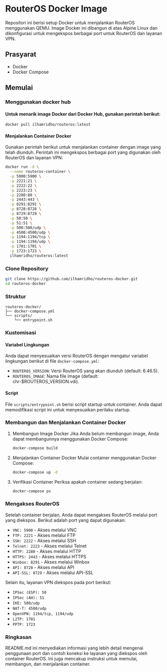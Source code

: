# RouterOS Docker Image

Repositori ini berisi setup Docker untuk menjalankan RouterOS menggunakan QEMU. Image Docker ini dibangun di atas Alpine Linux dan dikonfigurasi untuk mengekspos berbagai port untuk RouterOS dan layanan VPN.

## Prasyarat

- Docker
- Docker Compose

## Memulai
### Menggunakan docker hub
#### Untuk menarik image Docker dari Docker Hub, gunakan perintah berikut:
```sh
docker pull ilhamridho/routeros:latest
```

#### Menjalankan Container Docker
Gunakan perintah berikut untuk menjalankan container dengan image yang telah diunduh. Perintah ini mengekspos berbagai port yang digunakan oleh RouterOS dan layanan VPN:
```sh
docker run -d \
  --name routeros-container \
  -p 5900:5900 \
  -p 2221:21 \
  -p 2222:22 \
  -p 2223:23 \
  -p 2280:80 \
  -p 2443:443 \
  -p 8291:8291 \
  -p 8728:8728 \
  -p 8729:8729 \
  -p 50:50 \
  -p 51:51 \
  -p 500:500/udp \
  -p 4500:4500/udp \
  -p 1194:1194/tcp \
  -p 1194:1194/udp \
  -p 1701:1701 \
  -p 1723:1723 \
  ilhamridho/routeros:latest
```

### Clone Repository

```sh
git clone https://github.com/ilhamridho/routeros-docker.git
cd routeros-docker
```

### Struktur
```
routeros-docker/
├── docker-compose.yml
└── scripts/
    └── entrypoint.sh
```

### Kustomisasi
#### Variabel Lingkungan
Anda dapat menyesuaikan versi RouterOS dengan mengatur variabel lingkungan berikut di file `docker-compose.yml`:
- `ROUTEROS_VERSION`: Versi RouterOS yang akan diunduh (default: 6.46.5).
- `ROUTEROS_IMAGE`: Nama file image (default: chr-$ROUTEROS_VERSION.vdi).

#### Script
File `scripts/entrypoint.sh` berisi script startup untuk container. Anda dapat memodifikasi script ini untuk menyesuaikan perilaku startup.

### Membangun dan Menjalankan Container Docker
1. Membangun Image Docker
   Jika Anda belum membangun image, Anda dapat membangunnya menggunakan Docker Compose:
   ```sh
   docker-compose build
   ```

2. Menjalankan Container Docker
   Mulai container menggunakan Docker Compose:
   ```sh
   docker-compose up -d
   ```

3. Verifikasi Container
   Periksa apakah container sedang berjalan:
   ```sh
   docker-compose ps
   ```

### Mengakses RouterOS
Setelah container berjalan, Anda dapat mengakses RouterOS melalui port yang diekspos. Berikut adalah port yang dapat digunakan:

- `VNC: 5900` - Akses melalui VNC
- `FTP: 2221` - Akses melalui FTP
- `SSH: 2222` - Akses melalui SSH
- `Telnet: 2223` - Akses melalui Telnet
- `HTTP: 2280` - Akses melalui HTTP
- `HTTPS: 2443` - Akses melalui HTTPS
- `Winbox: 8291` - Akses melalui Winbox
- `API: 8728` - Akses melalui API
- `API-SSL: 8729` - Akses melalui API-SSL

Selain itu, layanan VPN diekspos pada port berikut:

- `IPSec (ESP): 50`
- `IPSec (AH): 51`
- `IKE: 500/udp`
- `NAT-T: 4500/udp`
- `OpenVPN: 1194/tcp, 1194/udp`
- `L2TP: 1701`
- `PPTP: 1723`


### Ringkasan
README.md ini menyediakan informasi yang lebih detail mengenai penggunaan port dan contoh koneksi ke layanan yang diekspos oleh container RouterOS. Ini juga mencakup instruksi untuk memulai, membangun, dan menjalankan container.
